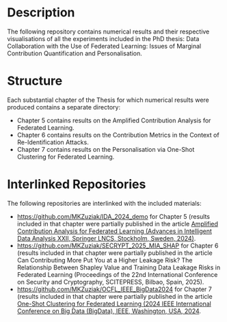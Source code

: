 # Description
The following repository contains numerical results and their respective visualisations of all the experiments included in the PhD thesis: Data Collaboration with the Use of Federated Learning: Issues of Marginal Contribution Quantification and Personalisation.
# Structure
Each substantial chapter of the Thesis for which numerical results were produced contains a separate directory:
- Chapter 5 contains results on the Amplified Contribution Analysis for Federated Learning.
- Chapter 6 contains results on the Contribution Metrics in the Context of Re-Identification Attacks.
- Chapter 7 contains results on the Personalisation via One-Shot Clustering for Federated Learning.
# Interlinked Repositories
The following repositories are interlinked with the included materials:
- https://github.com/MKZuziak/IDA_2024_demo for Chapter 5 (results included in that chapter were partially published in the article [Amplified Contribution Analysis for Federated Learning (Advances in Intelligent Data Analysis XXII, Springer LNCS, Stockholm, Sweden, 2024)](https://link.springer.com/chapter/10.1007/978-3-031-58553-1_6).
- https://github.com/MKZuziak/SECRYPT_2025_MIA_SHAP for Chapter 6 (results included in that chapter were partially published in the article Can Contributing More Put You at a Higher Leakage Risk? The Relationship Between Shapley Value and Training Data Leakage Risks in Federated Learning (Proceedings of the 22nd International Conference on Security and Cryptography, SCITEPRESS, Bilbao, Spain, 2025).
- https://github.com/MKZuziak/OCFL_IEEE_BigData2024 for Chapter 7 (results included in that chapter were partially published in the article [One-Shot Clustering for Federated Learning (2024 IEEE International Conference on Big Data (BigData), IEEE, Washington, USA, 2024](https://ieeexplore.ieee.org/document/10825763).
